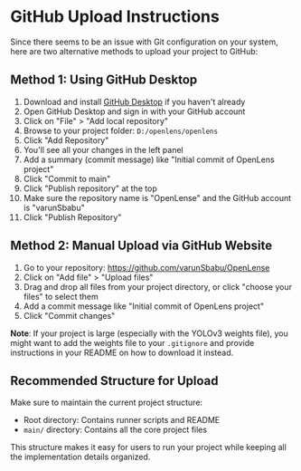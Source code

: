 # GitHub Upload Instructions

Since there seems to be an issue with Git configuration on your system, here are two alternative methods to upload your project to GitHub:

## Method 1: Using GitHub Desktop

1. Download and install [GitHub Desktop](https://desktop.github.com/) if you haven't already
2. Open GitHub Desktop and sign in with your GitHub account
3. Click on "File" > "Add local repository"
4. Browse to your project folder: `D:/openlens/openlens`
5. Click "Add Repository"
6. You'll see all your changes in the left panel
7. Add a summary (commit message) like "Initial commit of OpenLens project"
8. Click "Commit to main"
9. Click "Publish repository" at the top
10. Make sure the repository name is "OpenLense" and the GitHub account is "varunSbabu"
11. Click "Publish Repository"

## Method 2: Manual Upload via GitHub Website

1. Go to your repository: https://github.com/varunSbabu/OpenLense
2. Click on "Add file" > "Upload files"
3. Drag and drop all files from your project directory, or click "choose your files" to select them
4. Add a commit message like "Initial commit of OpenLens project"
5. Click "Commit changes"

**Note**: If your project is large (especially with the YOLOv3 weights file), you might want to add the weights file to your `.gitignore` and provide instructions in your README on how to download it instead.

## Recommended Structure for Upload

Make sure to maintain the current project structure:
- Root directory: Contains runner scripts and README
- `main/` directory: Contains all the core project files

This structure makes it easy for users to run your project while keeping all the implementation details organized. 